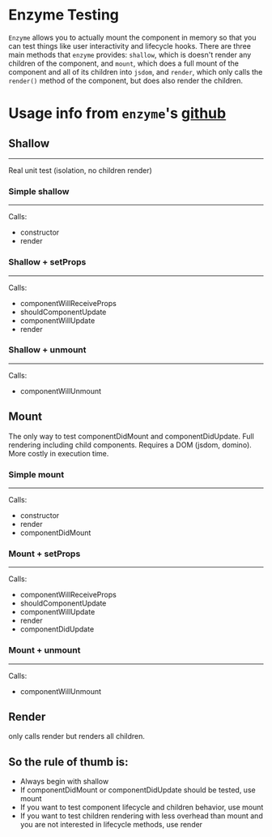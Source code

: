 # Enzyme Testing
`Enzyme` allows you to actually mount the component in memory so that you can test things like user interactivity and lifecycle hooks. There are three main methods that `enzyme` provides: `shallow`, which is doesn't render any children of the component, and `mount`, which does a full mount of the component and all of its children into `jsdom`, and `render`, which only calls the `render()` method of the component, but does also render the children.

# Usage info from `enzyme`'s [github](https://github.com/airbnb/enzyme/issues/465#issuecomment-227697726)
## Shallow
***
Real unit test (isolation, no children render)
### Simple shallow
***

Calls:
- constructor
- render

### Shallow + setProps
***

Calls:
- componentWillReceiveProps
- shouldComponentUpdate
- componentWillUpdate
- render


### Shallow + unmount
***
Calls:
- componentWillUnmount

## Mount

The only way to test componentDidMount and componentDidUpdate.
Full rendering including child components.
Requires a DOM (jsdom, domino).
More costly in execution time.

### Simple mount
***

Calls:
- constructor
- render
- componentDidMount

### Mount + setProps
***
Calls:
- componentWillReceiveProps
- shouldComponentUpdate
- componentWillUpdate
- render
- componentDidUpdate

### Mount + unmount
***
Calls:
- componentWillUnmount

## Render

only calls render but renders all children.

## So the rule of thumb is:

- Always begin with shallow
- If componentDidMount or componentDidUpdate should be tested, use mount
- If you want to test component lifecycle and children behavior, use mount
- If you want to test children rendering with less overhead than mount and you are not interested in lifecycle methods, use render